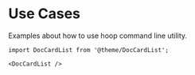 # Use Cases

Examples about how to use hoop command line utility.

```mdx-code-block
import DocCardList from '@theme/DocCardList';

<DocCardList />
```